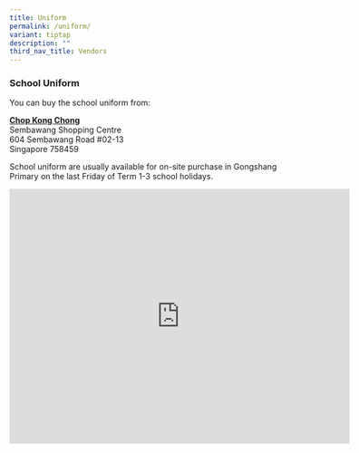 ```yaml
---
title: Uniform
permalink: /uniform/
variant: tiptap
description: ""
third_nav_title: Vendors
---
```

<h3><strong>School Uniform</strong></h3>
<p>You can buy the school uniform from:</p>
<p><strong><a href="https://www.euniforms.com.sg/shop/product-category/primary-schools/gps/" rel="noopener nofollow" target="_blank">Chop Kong Chong</a></strong>
<br>Sembawang Shopping Centre
<br>604 Sembawang Road #02-13
<br>Singapore 758459</p>
<p>School uniform are usually available for on-site purchase in Gongshang
Primary on the last Friday of Term 1-3 school holidays.</p>
<div class="iframe-wrapper">
<iframe style="border:0;" height="450" width="600" allowfullscreen="true" frameborder="0" src="https://www.google.com/maps/embed?pb=!1m18!1m12!1m3!1d4066.457186399718!2d103.82201337504824!3d1.44147656127432!2m3!1f0!2f0!3f0!3m2!1i1024!2i768!4f13.1!3m3!1m2!1s0x31da148106ebece7%3A0x4cbde04667eeb984!2sSembawang%20Shopping%20Centre!5e1!3m2!1sen!2ssg!4v1728966385626!5m2!1sen!2ssg"></iframe>
</div>
<p></p>